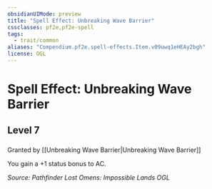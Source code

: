 ```yaml
---
obsidianUIMode: preview
title: "Spell Effect: Unbreaking Wave Barrier"
cssclasses: pf2e,pf2e-spell
tags:
  - trait/common
aliases: "Compendium.pf2e.spell-effects.Item.v09uwq1eHEAy2bgh"
license: OGL
---
```

# Spell Effect: Unbreaking Wave Barrier
## Level 7
### 






Granted by [[Unbreaking Wave Barrier|Unbreaking Wave Barrier]]

You gain a +1 status bonus to AC.

*Source: Pathfinder Lost Omens: Impossible Lands*
*OGL*